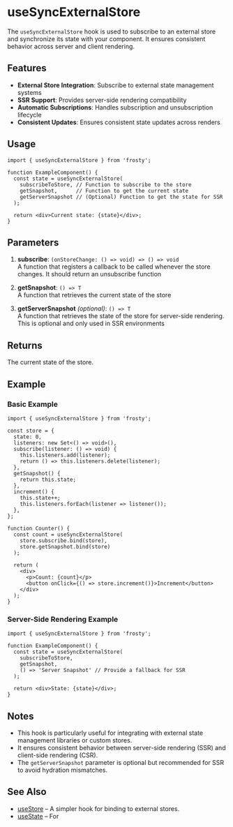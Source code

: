 # useSyncExternalStore

The `useSyncExternalStore` hook is used to subscribe to an external store and synchronize its state with your component. It ensures consistent behavior across server and client rendering.

## Features

- **External Store Integration**: Subscribe to external state management systems
- **SSR Support**: Provides server-side rendering compatibility
- **Automatic Subscriptions**: Handles subscription and unsubscription lifecycle
- **Consistent Updates**: Ensures consistent state updates across renders

## Usage

```tsx
import { useSyncExternalStore } from 'frosty';

function ExampleComponent() {
  const state = useSyncExternalStore(
    subscribeToStore, // Function to subscribe to the store
    getSnapshot,      // Function to get the current state
    getServerSnapshot // (Optional) Function to get the state for SSR
  );

  return <div>Current state: {state}</div>;
}
```

## Parameters

1. **subscribe**: `(onStoreChange: () => void) => () => void`  
   A function that registers a callback to be called whenever the store changes. It should return an unsubscribe function

2. **getSnapshot**: `() => T`  
   A function that retrieves the current state of the store

3. **getServerSnapshot** _(optional)_: `() => T`  
   A function that retrieves the state of the store for server-side rendering. This is optional and only used in SSR environments

## Returns

The current state of the store.

## Example

### Basic Example

```tsx
import { useSyncExternalStore } from 'frosty';

const store = {
  state: 0,
  listeners: new Set<() => void>(),
  subscribe(listener: () => void) {
    this.listeners.add(listener);
    return () => this.listeners.delete(listener);
  },
  getSnapshot() {
    return this.state;
  },
  increment() {
    this.state++;
    this.listeners.forEach(listener => listener());
  },
};

function Counter() {
  const count = useSyncExternalStore(
    store.subscribe.bind(store),
    store.getSnapshot.bind(store)
  );

  return (
    <div>
      <p>Count: {count}</p>
      <button onClick={() => store.increment()}>Increment</button>
    </div>
  );
}
```

### Server-Side Rendering Example

```tsx
import { useSyncExternalStore } from 'frosty';

function ExampleComponent() {
  const state = useSyncExternalStore(
    subscribeToStore,
    getSnapshot,
    () => 'Server Snapshot' // Provide a fallback for SSR
  );

  return <div>State: {state}</div>;
}
```

## Notes

- This hook is particularly useful for integrating with external state management libraries or custom stores.
- It ensures consistent behavior between server-side rendering (SSR) and client-side rendering (CSR).
- The `getServerSnapshot` parameter is optional but recommended for SSR to avoid hydration mismatches.

## See Also

- [useStore](./useStore.md) – A simpler hook for binding to external stores.
- [useState](./useState.md) – For